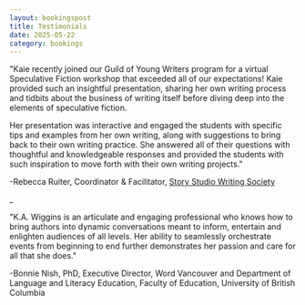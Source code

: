 ```yaml
---
layout: bookingspost
title: Testimonials
date: 2025-05-22
category: bookings
---
```


"Kaie recently joined our Guild of Young Writers program for a virtual Speculative Fiction workshop that exceeded all of our expectations! Kaie provided such an insightful presentation, sharing her own writing process and tidbits about the business of writing itself before diving deep into the elements of speculative fiction.

Her presentation was interactive and engaged the students with specific tips and examples from her own writing, along with suggestions to bring back to their own writing practice. She answered all of their questions with thoughtful and knowledgeable responses and provided the students with such inspiration to move forth with their own writing projects."

-Rebecca Ruiter, Coordinator & Facilitator, [Story Studio Writing Society](storystudio.ca)

_

"K.A. Wiggins is an articulate and engaging professional who knows how to bring authors into dynamic conversations meant to inform, entertain and enlighten audiences of all levels. Her ability to seamlessly orchestrate events from beginning to end further demonstrates her passion and care for all that she does."

-Bonnie Nish, PhD, Executive Director, Word Vancouver and Department of Language and Literacy Education, Faculty of Education, University of British Columbia
